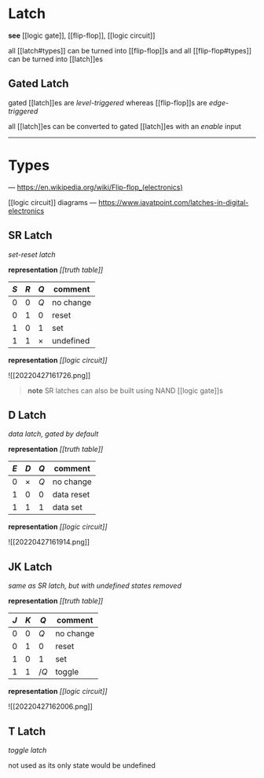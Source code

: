 # Latch

**see** [[logic gate]], [[flip-flop]], [[logic circuit]]

all [[latch#types]] can be turned into [[flip-flop]]s and all [[flip-flop#types]] can be turned into [[latch]]es

## Gated Latch

gated [[latch]]es are _level-triggered_ whereas [[flip-flop]]s are _edge-triggered_

all [[latch]]es can be converted to gated [[latch]]es with an _enable_ input

---

# Types

&mdash; <https://en.wikipedia.org/wiki/Flip-flop_(electronics)>

[[logic circuit]] diagrams &mdash; <https://www.javatpoint.com/latches-in-digital-electronics>

## SR Latch

_set-reset latch_

**representation** _[[truth table]]_

| $S$ | $R$ | $Q$      | comment   |
| --- | --- | -------- | --------- |
| 0   | 0   | $Q$      | no change |
| 0   | 1   | 0        | reset     |
| 1   | 0   | 1        | set       |
| 1   | 1   | $\times$ | undefined |

**representation** _[[logic circuit]]_

![[20220427161726.png]]

> **note** SR latches can also be built using NAND [[logic gate]]s

## D Latch

_data latch, gated by default_

**representation** _[[truth table]]_

| $E$ | $D$      | $Q$ | comment    |
| --- | -------- | --- | ---------- |
| 0   | $\times$ | $Q$ | no change  |
| 1   | 0        | 0   | data reset |
| 1   | 1        | 1   | data set   |

**representation** _[[logic circuit]]_

![[20220427161914.png]]

## JK Latch

_same as SR latch, but with undefined states removed_

**representation** _[[truth table]]_

| $J$ | $K$ | $Q$  | comment   |
| --- | --- | ---- | --------- |
| 0   | 0   | $Q$  | no change |
| 0   | 1   | 0    | reset     |
| 1   | 0   | 1    | set       |
| 1   | 1   | $/Q$ | toggle    |

**representation** _[[logic circuit]]_

![[20220427162006.png]]

## T Latch

_toggle latch_

not used as its only state would be undefined
